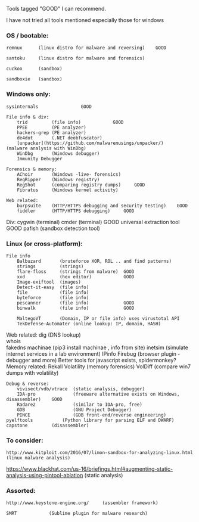 Tools tagged "GOOD" I can recommend.

I have not tried all tools mentioned
    especially those for windows

### OS / bootable:
    remnux		(linux distro for malware and reversing)    GOOD
    
    santoku     (linux distro for malware and forensics)
    
    cuckoo		(sandbox)
    
    sandboxie	(sandbox)


### Windows only:
    sysinternals                GOOD
    
    File info & div:
        trid         (file info)            GOOD
        PPEE         (PE analyzer)
        hackers-grep (PE analyzer)
        de4dot       (.NET deobfuscator)
        [unpacker](https://github.com/malwaremusings/unpacker/)    (malware analysis with WinDbg) 
        WinDbg       (Windows debugger)
        Immunity Debugger

    Forensics & memory: 
        AChoir       (Windows -live- forensics)
        RegRipper    (Windows registry)
        RegShot      (comparing registry dumps)     GOOD
        Fibratus     (Windows kernel activity)
    
    Web related:
        burpsuite    (HTTP/HTTPS debugging and security testing)    GOOD
        fiddler      (HTTP/HTTPS debugging)     GOOD

   Div:
        cygwin	     (terminal)
        cmder        (terminal)     GOOD
        universal extraction tool   GOOD
        pafish       (sandbox detection tool)




### Linux (or cross-platform):

    File info
        Balbuzard       (bruteforce XOR, ROL .. and find patterns)
        strings         (strings)
        flare-floss     (strings from malware)  GOOD
        xxd		        (hex editor)            GOOD
        Image-exiftool  (images)
        Detect-it-easy  (file info)
        file            (file info)
        byteforce       (file info)
        pescanner       (file info)             GOOD
        binwalk         (file info)             GOOD
        
        MaltegoVT       (Domain, IP or file info) uses virustotal API
        TekDefense-Automater (online lookup: IP, domain, HASH)
   
   Web related: 
        dig             (DNS lookup)    
        whois               
        fakedns
        machinae        (pip3 install machinae , info from site)
        inetsim         (simulate internet services in a lab environment)
        IPinfo
        Firebug              (browser plugin - debugger and more)
                                 Better tools for javascript exists, spidermonkey?
    Memory related:
        Rekall
        Volatility   (memory forensics)
        VolDiff     (compare win7 dumps with volatility)
        
    Debug & reverse:
        vivisect/vdb/vtrace  (static analysis, debugger)
        IDA-pro              (freeware alternative exists on Windows, disassembler)    GOOD
        Radare2              (similar to IDA-pro, free)
        GDB                  (GNU Project Debugger)
        PINCE                (GDB front-end/reverse engineering)
   	pyelftools           (Python library for parsing ELF and DWARF)
	capstone	     (disassembler) 


### To consider:
	http://www.kitploit.com/2016/07/limon-sandbox-for-analyzing-linux.html 		(linux malware analysis)
	
  https://www.blackhat.com/us-16/briefings.html#augmenting-static-analysis-using-pintool-ablation		(static analysis)
	
### Assorted:
	http://www.keystone-engine.org/		(assembler framework)
  
	SMRT            (Sublime plugin for malware research)
